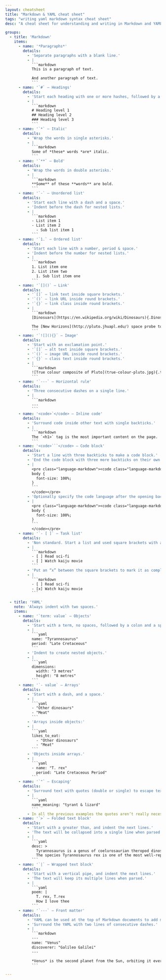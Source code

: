 ```yaml
---
layout: cheatsheet
title: "Markdown & YAML cheat sheet"
tags: "writing yaml markdown syntax cheat sheet"
desc: "A cheat sheet for understanding and writing in Markdown and YAML."

groups:
  - title: 'Markdown'
    items:
      - name: '*Paragraphs*'
        details:
          - 'Separate paragraphs with a blank line.'
          - |
            ```markdown
            This is a paragraph of text.

            And another paragraph of text.
            ```
      - name: '`#` — Headings'
        details:
          - 'Start each heading with one or more hashes, followed by a space.'
          - |
            ```markdown
            # Heading level 1
            ## Heading level 2
            ### Heading level 3
            ```
      - name: '`*` — Italic'
        details:
          - 'Wrap the words in single asterisks.'
          - |
            ```markdown
            Some of *these* words *are* italic.
            ```
      - name: '`**` — Bold'
        details:
          - 'Wrap the words in double asterisks.'
          - |
            ```markdown
            **Some** of these **words** are bold.
            ```
      - name: '`-` — Unordered list'
        details:
          - 'Start each line with a dash and a space.'
          - 'Indent before the dash for nested lists.'
          - |
            ```markdown
            - List item 1
            - List item 2
              - Sub list item 1
            ```
      - name: '`1.` — Ordered list'
        details:
          - 'Start each line with a number, period & space.'
          - 'Indent before the number for nested lists.'
          - |
            ```markdown
            1. List item one
            2. List item two
              1. Sub list item one
            ```
      - name: '`[]()` — Link'
        details:
          - '`[]` — link text inside square brackets.'
          - '`()` — link URL inside round brackets.'
          - '`{}` — link class inside round brackets.'
          - |
            ```markdown
            [Dinosuars](https://en.wikipedia.org/wiki/Dinosaurs){.Dinosaurs}

            The [New Horizons](http://pluto.jhuapl.edu/) space probe took photos of Pluto.
            ```
      - name: '`![](){}` — Image'
        details:
          - 'Start with an exclamation point.'
          - '`[]` — alt text inside square brackets.'
          - '`()` — image URL inside round brackets.'
          - '`{}` — class text inside round brackets.'
          - |
            ```markdown
            ![True colour composite of Pluto](true-colour-pluto.jpg){.true .colour .pluto}
            ```
      - name: '`---` — Horizontal rule'
        details:
          - 'Three consecutive dashes on a single line.'
          - |
            ```markdown
            ---
            ```
      - name: '<code>`</code> — Inline code'
        details:
          - 'Surround code inside other text with single backticks.'
          - |
            ```markdown
            The `<h1>` tag is the most important content on the page.
            ```
      - name: '<code>```</code> — Code block'
        details:
          - 'Start a line with three backticks to make a code block.'
          - 'End the code block with three more backticks on their own line.'
          - |
            <pre class="language-markdown"><code class="language-markdown">```
            body {
              font-size: 100%;
            }
            ```
            </code></pre>
          - 'Optionally specify the code language after the opening backticks.'
          - |
            <pre class="language-markdown"><code class="language-markdown">```css
            body {
              font-size: 100%;
            }
            ```
            </code></pre>
      - name: '`- [ ]` — Task list'
        details:
          - 'Non standard. Start a list and used square brackets with a space to denote a task.'
          - |
            ```markdown
            - [ ] Read sci-fi
            - [ ] Watch kaiju movie
            ```
          - 'Put an “x” between the square brackets to mark it as complete.'
          - |
            ```markdown
            - [ ] Read sci-fi
            - [x] Watch kaiju movie
            ```

  - title: 'YAML'
    note: 'Always indent with two spaces.'
    items:
      - name: '`term: value` — Objects'
        details:
          - 'Start with a term, no spaces, followed by a colon and a space.'
          - |
            ```yaml
            name: "Tyrannosaurus"
            period: "Late Cretaceous"
            ```
          - 'Indent to create nested objects.'
          - |
            ```yaml
            dimensions:
              width: "3 metres"
              height: "8 metres"
            ```
      - name: '`- value` — Arrays'
        details:
          - 'Start with a dash, and a space.'
          - |
            ```yaml
            - "Other dinosaurs"
            - "Meat"
            ```
          - 'Arrays inside objects:'
          - |
            ```yaml
            likes_to_eat:
              - "Other dinosaurs"
              - "Meat"
            ```
          - 'Objects inside arrays.'
          - |
            ```yaml
            - name: "T. rex"
              period: "Late Cretaceous Period"
            ```
      - name: '`"` — Escaping'
        details:
          - 'Surround text with quotes (double or single) to escape text.'
          - |
            ```yaml
            name_meaning: "tyrant & lizard"
            ```
          - In all the previous examples the quotes aren’t really necessary. But I find myself almost always adding them for clarity and to prevent myself from having to think about whether I need to escape them or not.
      - name: '`>` — Folded text block'
        details:
          - 'Start with a greater than, and indent the next lines.'
          - 'The text will be collapsed into a single line when parsed.'
          - |
            ```yaml
            desc: >
              Tyrannosaurus is a genus of coelurosaurian theropod dinosaur.
              The species Tyrannosaurus rex is one of the most well-represented of the large theropods.
            ```
      - name: '`|` — Wrapped text block'
        details:
          - 'Start with a vertical pipe, and indent the next lines.'
          - 'The text will keep its multiple lines when parsed.'
          - |
            ```yaml
            poem: |
              T. rex, T.rex
              How I love thee
            ```
      - name: '`---` — Front matter'
        details:
          - 'YAML can be used at the top of Markdown documents to add more structured data.'
          - 'Surround the YAML with two lines of consecutive dashes.'
          - |
            ```markdown
            ---
            name: "Venus"
            discoverer: "Galileo Galilei"
            ---

            *Venus* is the second planet from the Sun, orbiting it every 224.7 Earth days.
            ```

---
```

